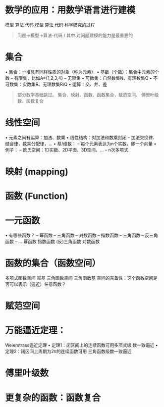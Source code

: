 # 数学的应用：用数学语言进行建模

模型
算法
代码
模型
算法
代码
科学研究的过程

> 问题→模型->算法-代码 /
其中.对问题建模的能力是最重要的

# 集合
• 集合：一堆具有同样性质的对象（称为元素）
• 基数（个数）：集合中元素的个数
– 有限集，比如A={1,2,3,4}
– 无限集
• 可数集：自然数集N、有理数集Q
• 不可数集：实数集R、无理数集R\Q
• 运算：交、并、差

> 部分数学基础跳过。
集合、映射、函数、函数集合，赋范空间、
傅里叶级数、函数复合

# 线性空间

• 元素之间有运算：加法、数乘
• 线性结构：对加法和数乘封闭
– 加法交换律、结合律，数乘分配律，…
• 基/维数：
– 每个元素表达为n个实数，即一个向量
• 例子：
– 欧氏空间：1D实数、2D平面、3D空间、…
– n次多项式

# 映射 (mapping)

# 函数 (Function)

# 一元函数
• 有哪些函数？
– 幂函数
– 三角函数
– 对数函数
– 指数函数
– 三角函数
– 反三角函数
– …
幂函数 指数函数
(反)三角函数 对数函数

# 函数的集合（函数空间）

多项式函数空间
幂基
三角函数空间
三角函数基
空间的完备性：这个函数空间是否可以表示（逼近）任意函数？

# 赋范空间

# 万能逼近定理：

Weierstrass逼近定理
• 定理1：闭区间上的连续函数可用多项式级
数一致逼近
• 定理2：闭区间上周期为2π的连续函数可用
三角函数级数一致逼近

# 傅里叶级数

# 更复杂的函数：函数复合


